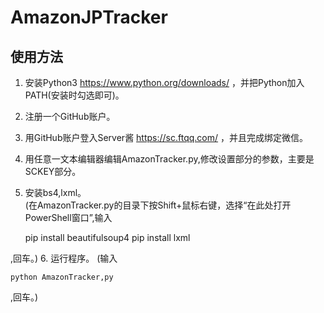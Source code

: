 # AmazonJPTracker
## 使用方法
1. 安装Python3 https://www.python.org/downloads/ ，并把Python加入PATH(安装时勾选即可)。
2. 注册一个GitHub账户。
3. 用GitHub账户登入Server酱 https://sc.ftqq.com/ ，并且完成绑定微信。
4. 用任意一文本编辑器编辑AmazonTracker.py,修改设置部分的参数，主要是SCKEY部分。
5. 安装bs4,lxml。  
(在AmazonTracker.py的目录下按Shift+鼠标右键，选择“在此处打开PowerShell窗口”,输入  

    pip install beautifulsoup4
    pip install lxml  
    
,回车。)
6. 运行程序。 
(输入  

    python AmazonTracker,py  
    
,回车。)

